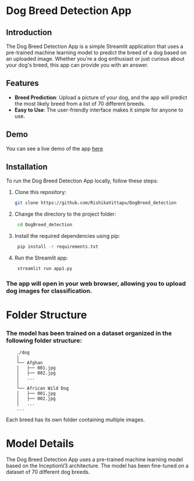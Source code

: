 # Dog Breed Detection App



## Introduction

The Dog Breed Detection App is a simple Streamlit application that uses a pre-trained machine learning model to predict the breed of a dog based on an uploaded image. Whether you're a dog enthusiast or just curious about your dog's breed, this app can provide you with an answer.

## Features

- **Breed Prediction**: Upload a picture of your dog, and the app will predict the most likely breed from a list of 70 different breeds.
- **Easy to Use**: The user-friendly interface makes it simple for anyone to use.

## Demo

You can see a live demo of the app [here](https://personalized-dog-breed-predictor.streamlit.app/)

## Installation

To run the Dog Breed Detection App locally, follow these steps:

1. Clone this repository:

   ```bash
   git clone https://github.com/RishikaVittapu/DogBreed_detection

2. Change the directory to the project folder:

   ```bash
    cd DogBreed_detection
   
3. Install the required dependencies using pip:

   ```bash
    pip install -r requirements.txt


4. Run the Streamlit app:

   ```bash
    streamlit run app1.py

### The app will open in your web browser, allowing you to upload dog images for classification.





# Folder Structure
### The model has been trained on a dataset organized in the following folder structure:

    
        ./dog
        │
        └── Afghan
        │   ├── 001.jpg
        │   ├── 002.jpg
        │   ...
        │
        └── African Wild Dog
        │   ├── 001.jpg
        │   ├── 002.jpg
        │   ...
        ...
        
  Each breed has its own folder containing multiple images.


# Model Details
The Dog Breed Detection App uses a pre-trained machine learning model based on the InceptionV3 architecture. The model has been fine-tuned on a dataset of 70 different dog breeds.

   
